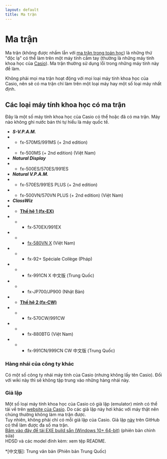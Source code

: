 ```yaml
---
layout: default
title: Ma trận
---
```


# Ma trận
Ma trận (không được nhầm lẫn với [ma trận trong toán học](https://vi.wikipedia.org/wiki/Ma_tr%E1%BA%ADn_(to%C3%A1n_h%E1%BB%8Dc))) là những thứ "độc lạ" có thể làm trên một máy tính cầm tay (thường là những máy tính khoa học của [Casio](https://vi.wikipedia.org/wiki/Casio)). Ma trận thường sử dụng lỗi trong những máy tính này để làm.

Không phải mọi ma trận hoạt động với mọi loại máy tính khoa học của Casio, nên sẽ có ma trận chỉ làm trên một loại máy hay một số loại máy nhất định.

## Các loại máy tính khoa học có ma trận
Đây là một số máy tính khoa học của Casio có thể hoặc đã có ma trận. Máy nào không ghi nước bán thì tự hiểu là máy quốc tế.
- ***S-V.P.A.M.***
- - fx-570MS/991MS (+ 2nd edition)
- - fx-500MS (+ 2nd edition) (Việt Nam)
- ***Natural Display***
- - fx-500ES/570ES/991ES
- ***Natural V.P.A.M.***
- - fx-570ES/991ES PLUS (+ 2nd edition)
- - fx-500VN/570VN PLUS (+ 2nd edition) (Việt Nam)
- ***ClassWiz***
- - [**Thế hệ 1 (fx-EX)**](/thu-vien-ma-tran/docs/classwiz)
- - - fx-570EX/991EX
- - - [fx-580VN X](/thu-vien-ma-tran/docs/classwiz/cac-loai-may/fx580vnx.html) (Việt Nam)
- - - fx-92+ Spéciale Collège (Pháp)
- - - fx-991CN X 中文版 (Trung Quốc)
- - - fx-JP700/JP900 (Nhật Bản)
- - [**Thế hệ 2 (fx-CW)**](/thu-vien-ma-tran/docs/classwiz2)
- - - fx-570CW/991CW
- - - fx-880BTG (Việt Nam)
- - - fx-991CN/999CN CW 中文版 (Trung Quốc)

### Hàng nhái của công ty khác
Có một số công ty nhái máy tính của Casio (nhưng không lấy tên Casio). Đối với wiki này thì sẽ không tập trung vào những hàng nhái này.

### Giả lập
Một số loại máy tính khoa học của Casio có giả lập (emulator) mình có thể tải về trên [website của Casio](https://edu.casio.com/softwarelicense/index.php). Do các giả lập này hơi khác với máy thật nên chúng thường không làm ma trận được.  
Tuy nhiên, không phải chỉ có mỗi giả lập của Casio. Giả lập [này](https://github.com/user202729/CasioEmu) trên GitHub có thể làm được đa số ma trận.  
[Bấm vào đây để tải EXE build sẵn (Windows 10+ 64-bit)](https://drive.google.com/file/d/11co4YDYDUsCghI-DrhpqYU0PDO7BL-uZ/view?usp=share_link) (phiên bản chỉnh sửa)  
HDSD và các model đính kèm: xem tệp README.

*[中文版]: Trung văn bản (Phiên bản Trung Quốc)